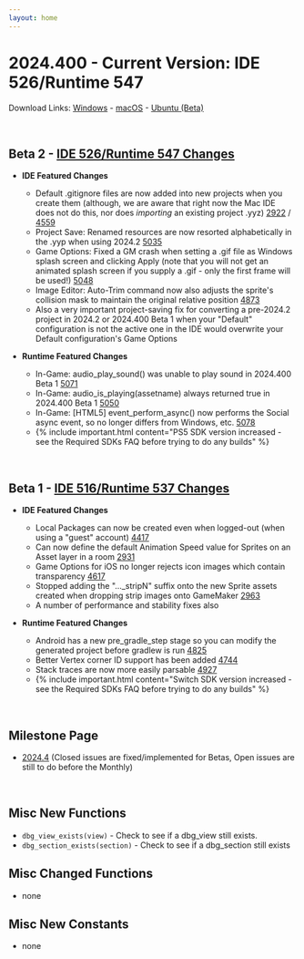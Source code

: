 ```yaml
---
layout: home
---
```

# 2024.400 - Current Version: IDE 526/Runtime 547

Download Links: [Windows](https://gms.yoyogames.com/GameMaker-Installer-2024.400.0.526.exe) - [macOS](https://gms.yoyogames.com/GameMaker-2024.400.0.526.pkg) -  [Ubuntu (Beta)](https://gms.yoyogames.com/GameMaker-Beta-2024.400.0.526.deb)

<br>

## Beta 2 - [IDE 526/Runtime 547 Changes](https://github.com/YoYoGames/GameMaker-Bugs/issues?q=is%3Aissue+is%3Aclosed+milestone%3A2024.4++closed%3A2024-03-13..2024-03-25)

- **IDE Featured Changes**
    - Default .gitignore files are now added into new projects when you create them (although, we are aware that right now the Mac IDE does not do this, nor does _importing_ an existing project .yyz) [2922](https://github.com/YoYoGames/GameMaker-Bugs/issues/2922) / [4559](https://github.com/YoYoGames/GameMaker-Bugs/issues/4559)
    - Project Save: Renamed resources are now resorted alphabetically in the .yyp when using 2024.2 [5035](https://github.com/YoYoGames/GameMaker-Bugs/issues/5035)
    - Game Options: Fixed a GM crash when setting a .gif file as Windows splash screen and clicking Apply (note that you will not get an animated splash screen if you supply a .gif - only the first frame will be used!) [5048](https://github.com/YoYoGames/GameMaker-Bugs/issues/5048)
    - Image Editor: Auto-Trim command now also adjusts the sprite's collision mask to maintain the original relative position [4873](https://github.com/YoYoGames/GameMaker-Bugs/issues/4873)
    - Also a very important project-saving fix for converting a pre-2024.2 project in 2024.2 or 2024.400 Beta 1 when your "Default" configuration is not the active one in the IDE would overwrite your Default configuration's Game Options

- **Runtime Featured Changes**
    - In-Game: audio_play_sound() was unable to play sound in 2024.400 Beta 1 [5071](https://github.com/YoYoGames/GameMaker-Bugs/issues/5071)
    - In-Game: audio_is_playing(assetname) always returned true in 2024.400 Beta 1 [5050](https://github.com/YoYoGames/GameMaker-Bugs/issues/5050)
    - In-Game: [HTML5] event_perform_async() now performs the Social async event, so no longer differs from Windows, etc. [5078](https://github.com/YoYoGames/GameMaker-Bugs/issues/5078)
    - {% include important.html content="PS5 SDK version increased - see the Required SDKs FAQ before trying to do any builds" %}

<br>

## Beta 1 - [IDE 516/Runtime 537 Changes](https://github.com/YoYoGames/GameMaker-Bugs/issues?q=is%3Aissue+is%3Aclosed+milestone%3A2024.4++closed%3A<2024-03-13)

- **IDE Featured Changes**
    - Local Packages can now be created even when logged-out (when using a "guest" account) [4417](https://github.com/YoYoGames/GameMaker-Bugs/issues/4417)
    - Can now define the default Animation Speed value for Sprites on an Asset layer in a room [2931](https://github.com/YoYoGames/GameMaker-Bugs/issues/2831)
    - Game Options for iOS no longer rejects icon images which contain transparency [4617](https://github.com/YoYoGames/GameMaker-Bugs/issues/4617)
    - Stopped adding the "..._stripN" suffix onto the new Sprite assets created when dropping strip images onto GameMaker [2963](https://github.com/YoYoGames/GameMaker-Bugs/issues/2963)
    - A number of performance and stability fixes also

- **Runtime Featured Changes**
    - Android has a new pre_gradle_step stage so you can modify the generated project before gradlew is run [4825](https://github.com/YoYoGames/GameMaker-Bugs/issues/4825)
    - Better Vertex corner ID support has been added [4744](https://github.com/YoYoGames/GameMaker-Bugs/issues/4744)
    - Stack traces are now more easily parsable [4927](https://github.com/YoYoGames/GameMaker-Bugs/issues/4927)
    - {% include important.html content="Switch SDK version increased - see the Required SDKs FAQ before trying to do any builds" %}

<br>

## Milestone Page
- [2024.4](https://github.com/YoYoGames/GameMaker-Bugs/milestone/10?closed=1) (Closed issues are fixed/implemented for Betas, Open issues are still to do before the Monthly)

<br>

## Misc New Functions

- `dbg_view_exists(view)` - Check to see if a dbg_view still exists.
- `dbg_section_exists(section)` - Check to see if a dbg_section still exists

## Misc Changed Functions
- none

## Misc New Constants
- none

